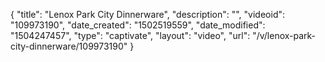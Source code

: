 {
    "title": "Lenox Park City Dinnerware",
    "description": "",
    "videoid": "109973190",
    "date_created": "1502519559",
    "date_modified": "1504247457",
    "type": "captivate",
    "layout": "video",
    "url": "\/v\/lenox-park-city-dinnerware\/109973190"
}